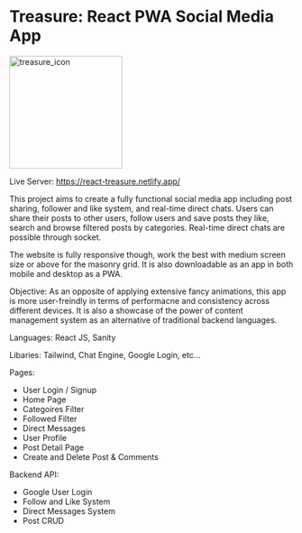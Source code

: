 # Treasure: React PWA Social Media App

<img src="https://user-images.githubusercontent.com/94219999/165226548-88cc2001-f55f-46a9-ae49-848fad05de34.png" alt="treasure_icon" width="200"/>

Live Server: https://react-treasure.netlify.app/

This project aims to create a fully functional social media app including post sharing, follower and like system, and real-time direct chats. Users can share their posts to other users, follow users and save posts they like, search and browse filtered posts by categories. Real-time direct chats are possible through socket. 

The website is fully responsive though, work the best with medium screen size or above for the masonry grid. It is also downloadable as an app in both mobile and desktop as a PWA.

Objective: As an opposite of applying extensive fancy animations, this app is more user-freindly in terms of performacne and consistency across different devices. It is also a showcase of the power of content management system as an alternative of traditional backend languages.

Languages: React JS, Sanity

Libaries: Tailwind, Chat Engine, Google Login, etc...

Pages:

- User Login / Signup
- Home Page
- Categoires Filter
- Followed Filter
- Direct Messages
- User Profile
- Post Detail Page
- Create and Delete Post & Comments 

Backend API:

- Google User Login
- Follow and Like System
- Direct Messages System
- Post CRUD

